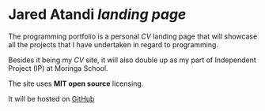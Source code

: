 # Jared Atandi *landing page* #

The programming portfolio is a personal *CV* landing page that will showcase
all the projects that I have undertaken in regard to programming. 

Besides it being my *CV* site, it will also double up as my part of Independent Project (IP)
at Moringa School. 

The site uses **MIT open source** licensing. 

<!-- TODO: fix the live link-->
It will be hosted on [GitHub](https://github.com/jaredatandi/Programming_Portifolio.git)
